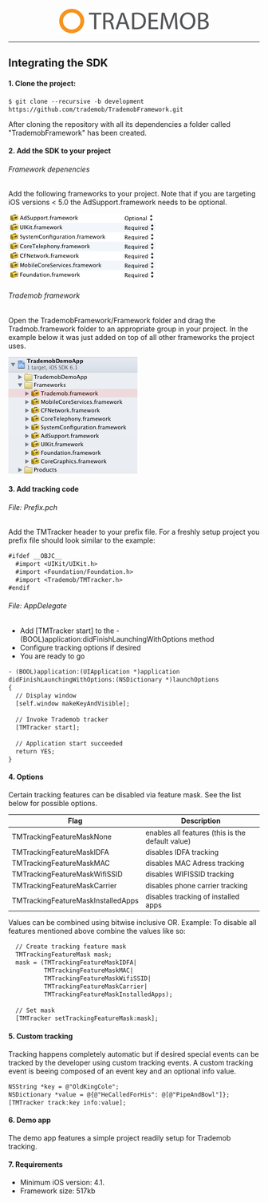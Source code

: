 <p align="center"><img src="./Documentation/images/logo.png"></p>

---

## Integrating the SDK

#### 1. Clone the project:

	$ git clone --recursive -b development https://github.com/trademob/TrademobFramework.git

After cloning the repository with all its dependencies a folder called "TrademobFramework" has been created.

#### 2. Add the SDK to your project

###### Framework depenencies

Add the following frameworks to your project. Note that if you are targeting iOS versions < 5.0 the AdSupport.framework needs to be optional.

![ ](Documentation/images/frameworks.png)

###### Trademob framework

Open the TrademobFramework/Framework folder and drag the Tradmob.framework folder to an appropriate group in your project. In the example below it was just added on top of all other frameworks the project uses.

![ ](Documentation/images/trademobFramework.png)

#### 3. Add tracking code

###### File: Prefix.pch

Add the TMTracker header to your prefix file. For a freshly setup project you prefix file should look similar to the example:

```
#ifdef __OBJC__
  #import <UIKit/UIKit.h>
  #import <Foundation/Foundation.h>
  #import <Trademob/TMTracker.h>
#endif
```

###### File: AppDelegate

* Add [TMTracker start] to the -(BOOL)application:didFinishLaunchingWithOptions method
* Configure tracking options if desired
* You are ready to go

```
- (BOOL)application:(UIApplication *)application didFinishLaunchingWithOptions:(NSDictionary *)launchOptions
{
  // Display window
  [self.window makeKeyAndVisible];
  
  // Invoke Trademob tracker
  [TMTracker start];
  
  // Application start succeeded
  return YES;
}

```

#### 4. Options

Certain tracking features can be disabled via feature mask. See the list below for possible options.

Flag                               | Description
-----------------------------------|--------------------------------------------------
TMTrackingFeatureMaskNone          | enables all features (this is the default value)
TMTrackingFeatureMaskIDFA          | disables IDFA tracking
TMTrackingFeatureMaskMAC           | disables  MAC Adress tracking
TMTrackingFeatureMaskWifiSSID      | disables WIFISSID tracking
TMTrackingFeatureMaskCarrier       | disables phone carrier tracking
TMTrackingFeatureMaskInstalledApps | disables tracking of installed apps

Values can be combined using bitwise inclusive OR.
Example: To disable all features mentioned above combine the values like so:

```
  // Create tracking feature mask
  TMTrackingFeatureMask mask;
  mask = (TMTrackingFeatureMaskIDFA|
          TMTrackingFeatureMaskMAC|
          TMTrackingFeatureMaskWifiSSID|
          TMTrackingFeatureMaskCarrier|
          TMTrackingFeatureMaskInstalledApps);
  
  // Set mask
  [TMTracker setTrackingFeatureMask:mask];
```

#### 5. Custom tracking

Tracking happens completely automatic but if desired special events can be tracked by the developer using custom tracking events. A custom tracking event is beeing composed of an event key and an optional info value.

```
NSString *key = @"OldKingCole";
NSDictionary *value = @{@"HeCalledForHis": @[@"PipeAndBowl"]};
[TMTracker track:key info:value];
```

#### 6. Demo app

The demo app features a simple project readily setup for Trademob tracking.

#### 7. Requirements

* Minimum iOS version: 4.1.
* Framework size: 517kb